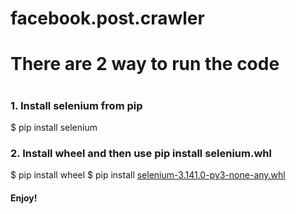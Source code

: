 # facebook.post.crawler
<h1>There are 2 way to run the code<h1>
<h3>1. Install selenium from pip</h3>
<p>  $ pip install selenium</p>
<h3>2. Install wheel and then use pip install selenium.whl</h3>
<p>  $ pip install wheel
  $ pip install <a href='https://github.com/7heKnight/facebook.post.crawler/blob/main/selenium-3.141.0-py3-none-any.whl?raw=true'>selenium-3.141.0-py3-none-any.whl</a>
</p>
<h4> Enjoy! </h4>
